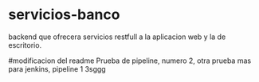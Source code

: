 # servicios-banco
backend que ofrecera servicios restfull a la aplicacion web y la de escritorio.

#modificacion del readme
Prueba de pipeline, numero 2, otra prueba mas para jenkins, pipeline 1 3sggg
